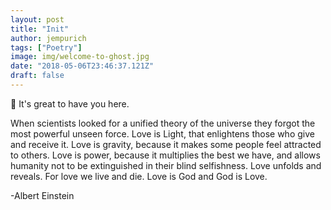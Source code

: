 ```yaml
---
layout: post
title: "Init"
author: jempurich
tags: ["Poetry"]
image: img/welcome-to-ghost.jpg
date: "2018-05-06T23:46:37.121Z"
draft: false
---
```


👋 It's great to have you here.

When scientists looked for a unified theory of the universe they forgot the most powerful unseen force. Love is Light, that enlightens those who give and receive it. Love is gravity, because it makes some people feel attracted to others. Love is power, because it multiplies the best we have, and allows humanity not to be extinguished in their blind selfishness. Love unfolds and reveals. For love we live and die. Love is God and God is Love.

-Albert Einstein